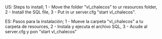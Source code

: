 US:
Steps to install;
1 - Move the folder "vl_chalecos" to ur resources folder,
2 - Install the SQL file,
3 - Put in ur server.cfg "start vl_chalecos".

ES:
Pasos para la instalación;
1 - Mueve la carpeta "vl_chalecos" a tu carpeta de resources,
2 - Instala y ejecuta el archivo SQL,
3 - Acude al server.cfg y pon "start vl_chalecos"
